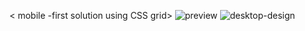 <
mobile -first solution using CSS grid>
![preview](https://github.com/user-attachments/assets/2daa32fd-4e4c-43a5-81d0-f6c888a037ad)
![desktop-design](https://github.com/user-attachments/assets/3687a3fd-2ab7-4e1b-a350-e9e33dc3dfa7)
